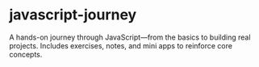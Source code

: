 # javascript-journey
A hands-on journey through JavaScript—from the basics to building real projects. Includes exercises, notes, and mini apps to reinforce core concepts.
